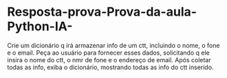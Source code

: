 # Resposta-prova-Prova-da-aula-Python-IA-
Crie um dicionário q irá armazenar info de um ctt, incluindo o nome, o fone e o email. Peça ao usuário para fornecer esses dados, solicitando q ele insira o nome do ctt, o nmr de fone e o endereço de email. Após coletar todas as info, exiba o dicionário, mostrando todas as info do ctt inserido.
